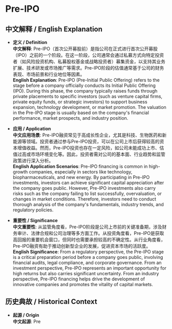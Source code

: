 # Pre-IPO

## 中文解释 / English Explanation

* **定义 / Definition**  
  **中文解释**: Pre-IPO（首次公开募股前）是指公司在正式进行首次公开募股（IPO）之前的一个阶段。在这一阶段，公司通常会通过私募方式向特定投资者（如风险投资机构、私募股权基金或战略投资者）募集资金，以支持其业务扩展、技术研发或市场推广等需求。Pre-IPO阶段的估值通常基于公司的财务表现、市场前景和行业地位等因素。  
  **English Explanation**: Pre-IPO (Pre-Initial Public Offering) refers to the stage before a company officially conducts its Initial Public Offering (IPO). During this phase, the company typically raises funds through private placements to specific investors (such as venture capital firms, private equity funds, or strategic investors) to support business expansion, technology development, or market promotion. The valuation in the Pre-IPO stage is usually based on the company's financial performance, market prospects, and industry position.

* **应用 / Application**  
  **中文应用场景**: Pre-IPO融资常见于高成长性企业，尤其是科技、生物医药和新能源等领域。投资者通过参与Pre-IPO投资，可以在公司上市后获得较高的资本增值收益。然而，Pre-IPO投资也存在一定风险，如公司未能成功上市、估值过高或市场环境变化等。因此，投资者需对公司的基本面、行业趋势和监管政策进行深入分析。  
  **English Application Scenarios**: Pre-IPO financing is common in high-growth companies, especially in sectors like technology, biopharmaceuticals, and new energy. By participating in Pre-IPO investments, investors can achieve significant capital appreciation after the company goes public. However, Pre-IPO investments also carry risks such as the company failing to list successfully, overvaluation, or changes in market conditions. Therefore, investors need to conduct thorough analysis of the company's fundamentals, industry trends, and regulatory policies.

* **重要性 / Significance**  
  **中文重要性**: 从监管角度看，Pre-IPO阶段是公司上市前的关键准备期，涉及财务审计、法律合规和公司治理等多方面工作。从投资角度看，Pre-IPO是获取高回报的重要机会窗口，但同时也需要承担较高的不确定性。从行业角度看，Pre-IPO融资有助于推动创新型企业的发展，促进资本市场的活跃度。  
  **English Significance**: From a regulatory perspective, the Pre-IPO stage is a critical preparation period before a company goes public, involving financial audits, legal compliance, and corporate governance. From an investment perspective, Pre-IPO represents an important opportunity for high returns but also carries significant uncertainty. From an industry perspective, Pre-IPO financing helps drive the development of innovative companies and promotes the vitality of capital markets.

## 历史典故 / Historical Context

* **起源 / Origin**  
  **中文起源**: Pre